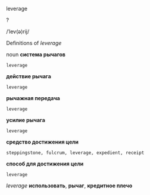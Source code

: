 leverage

?

/ˈlev(ə)rij/

Definitions of _leverage_

noun
**система рычагов**

    leverage
**действие рычага**

    leverage
**рычажная передача**

    leverage
**усилие рычага**

    leverage
**средство достижения цели**

    steppingstone, fulcrum, leverage, expedient, receipt
**способ для достижения цели**

    leverage

_leverage_
**использовать**, **рычаг**, **кредитное плечо**